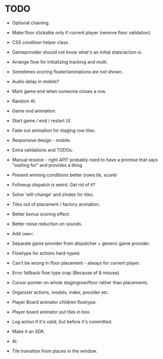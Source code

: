 # TODO

- Optional chaining.
- Make floor clickable only if current player (remove floor validation)
- CSS condition helper class.

- Gameprovider should not know what's an initial state/action is.
- Arrange flow for initializing tracking and multi.
- Sometimes scoring floater/animations are not shown.
- Audio delay in mobile?
- Mark game end when someone closes a row.
- Random AI.
- Game end animation.
- Start game / end / restart UI.
- Fade out animation for staging row tiles.
- Responsive design - mobile.
- Extra validations and TODOs.
- Manual resolve - right API? probably need to have a promise that says "waiting for" and provides a thing.
- Present winning conditions better (rows tie, score)
- Followup dispatch is weird. Get rid of it?
- Solve 'will-change' and zIndex for tiles.
- Tiles out of placement / factory animation.
- Better bonus scoring effect.
- Better noise reduction on sounds.
- Add `immer`.

- Separate game provider from dispatcher + generic game provider.
- Flowtype for actions hard-typed.
- Can't be wrong in floor placement - always for current player.
- Error fallback flow type crap (Because of & misuse)
- Cursor pointer on whole stagingrow/floor rather than placements.
- Organizer actions, models, index, provider etc.
- Player Board animator children flowtype.
- Player board animator put tiles in box.
- Log action if it's valid, but before it's committed.
- Make it an SDK.
- AI.
- Tile transition from places in the window.

